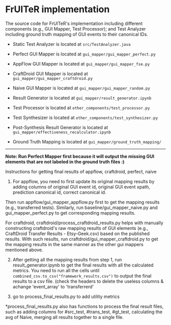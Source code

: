 # FrUITeR implementation

The source code for FrUITeR's implementation including different components (e.g., GUI Mapper, Test Processor); and Test Analyzer including ground truth mapping of GUI events to their canonical IDs.

* Static Test Analyzer is located at `src/TestAnalyzer.java`

* Perfect GUI Mapper is located at `gui_mapper/gui_mapper_perfect.py`

* AppFlow GUI Mapper is located at `gui_mapper/gui_mapper_fse.py`

* CraftDroid GUI Mapper is located at `gui_mapper/gui_mapper_craftdroid.py`

* Naive GUI Mapper is located at `gui_mapper/gui_mapper_random.py`

* Result Generator is located at `gui_mapper/result_generator.ipynb`

* Test Processor is located at `other_components/test_processor.py`

* Test Synthesizer is located at `other_components/test_synthesizer.py`

* Post-Synthesis Result Generator is located at `gui_mapper/effectiveness_recalculator.ipynb`

* Ground Truth Mapping is located at `gui_mapper/ground_truth_mapping/`

------
**Note: Run Perfect Mapper first because it will output the missing GUI elements that are not labeled in the ground truth files :)**

Instructions for getting final results of appflow, craftdroid, perfect, naive
1. For appflow, you need to first update its original mapping results by adding columns of original GUI event id, original GUI event xpath, prediction canonical id, correct canonical id.

Then run appflow/gui_mapper_appflow.py first to get the mapping results (e.g., transferred tests). Similarly, run baseline/gui_mapper_naive.py and gui_mapper_perfect.py to get corresponding mapping results. 

For craftdroid, craftdroid/process_craftdroid_results.py helps with manually constructing craftdroid's raw mapping results of GUI elements (e.g., CraftDroid Transfer Results - Etsy-Geek.csv) based on the published results. With such results, run craftdroid/gui_mapper_craftdroid.py to get the mapping results in the same manner as the other gui mappers mentioned above.

2. After getting all the mapping results from step 1, run result_generator.ipynb to get the final results with all the calculated metrics. You need to run all the cells until `combined_csv.to_csv("framework_results.csv")` to output the final results to a csv file. (check the headers to delete the useless columns & achange 'event_array' to 'transferrerd'

3. go to process_final_results.py to add utility metrics

*process_final_results.py also has functions to process the final result files, such as adding columns for #src_test, #trans_test, #gt_test, calculating the avg of Naive, merging all results together to a single file.

